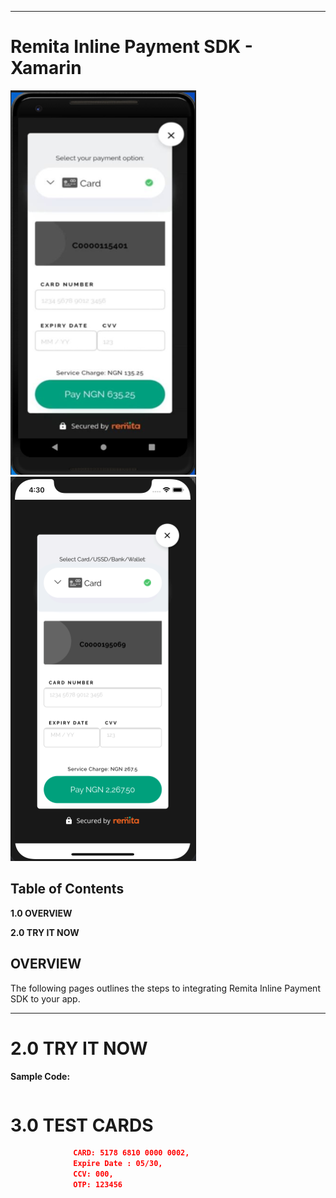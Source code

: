 ** **

# Remita Inline Payment SDK - Xamarin

![](images/android_inline_snapshot.png) ![](images/ios_inline_snapshot.png)


## Table of Contents

**1.0 OVERVIEW**

**2.0 TRY IT NOW**


## OVERVIEW

The following pages outlines the steps to integrating Remita Inline Payment SDK to your app.

** **



# 2.0         TRY IT NOW

**Sample Code:**
```java

```

# 3.0         TEST CARDS
```json
              CARD: 5178 6810 0000 0002,  
              Expire Date : 05/30,  
              CCV: 000, 
              OTP: 123456
```